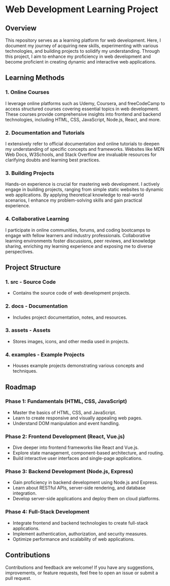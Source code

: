 # Web Development Learning Project

## Overview

This repository serves as a learning platform for web development. Here, I document my journey of acquiring new skills, experimenting with various technologies, and building projects to solidify my understanding. Through this project, I aim to enhance my proficiency in web development and become proficient in creating dynamic and interactive web applications.

## Learning Methods

### 1. Online Courses

I leverage online platforms such as Udemy, Coursera, and freeCodeCamp to access structured courses covering essential topics in web development. These courses provide comprehensive insights into frontend and backend technologies, including HTML, CSS, JavaScript, Node.js, React, and more.

### 2. Documentation and Tutorials

I extensively refer to official documentation and online tutorials to deepen my understanding of specific concepts and frameworks. Websites like MDN Web Docs, W3Schools, and Stack Overflow are invaluable resources for clarifying doubts and learning best practices.

### 3. Building Projects

Hands-on experience is crucial for mastering web development. I actively engage in building projects, ranging from simple static websites to dynamic web applications. By applying theoretical knowledge to real-world scenarios, I enhance my problem-solving skills and gain practical experience.

### 4. Collaborative Learning

I participate in online communities, forums, and coding bootcamps to engage with fellow learners and industry professionals. Collaborative learning environments foster discussions, peer reviews, and knowledge sharing, enriching my learning experience and exposing me to diverse perspectives.

## Project Structure

### 1. **src** - Source Code
   - Contains the source code of web development projects.
   
### 2. **docs** - Documentation
   - Includes project documentation, notes, and resources.
   
### 3. **assets** - Assets
   - Stores images, icons, and other media used in projects.
   
### 4. **examples** - Example Projects
   - Houses example projects demonstrating various concepts and techniques.

## Roadmap

### Phase 1: Fundamentals (HTML, CSS, JavaScript)
- Master the basics of HTML, CSS, and JavaScript.
- Learn to create responsive and visually appealing web pages.
- Understand DOM manipulation and event handling.

### Phase 2: Frontend Development (React, Vue.js)
- Dive deeper into frontend frameworks like React and Vue.js.
- Explore state management, component-based architecture, and routing.
- Build interactive user interfaces and single-page applications.

### Phase 3: Backend Development (Node.js, Express)
- Gain proficiency in backend development using Node.js and Express.
- Learn about RESTful APIs, server-side rendering, and database integration.
- Develop server-side applications and deploy them on cloud platforms.

### Phase 4: Full-Stack Development
- Integrate frontend and backend technologies to create full-stack applications.
- Implement authentication, authorization, and security measures.
- Optimize performance and scalability of web applications.

## Contributions

Contributions and feedback are welcome! If you have any suggestions, improvements, or feature requests, feel free to open an issue or submit a pull request.

